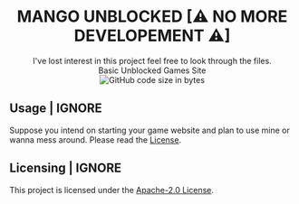 <h1 align="center">MANGO UNBLOCKED [⚠ NO MORE DEVELOPEMENT ⚠]</h1>

<div align="center">
  I've lost interest in this project feel free to look through the files.
  <br>
  Basic Unblocked Games Site
  <br>
  <div>
    <img src="https://img.shields.io/github/languages/code-size/77panic/Mango-Unblocked" alt="GitHub code size in bytes"/>
  </div>
</div>

## Usage | IGNORE

Suppose you intend on starting your game website and plan to use mine or wanna mess around. Please read the [License](https://github.com/77panic/77panic.github.io/blob/main/LICENSE).

## Licensing | IGNORE

This project is licensed under the [Apache-2.0 License](http://www.apache.org/licenses/).
